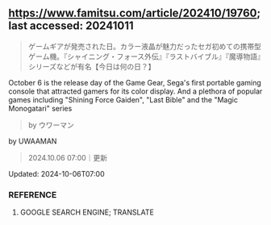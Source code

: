 ## https://www.famitsu.com/article/202410/19760; last accessed: 20241011

> ゲームギアが発売された日。カラー液晶が魅力だったセガ初めての携帯型ゲーム機。『シャイニング・フォース外伝』『ラストバイブル』『魔導物語』シリーズなどが有名【今日は何の日？】

October 6 is the release day of the Game Gear, Sega's first portable gaming console that attracted gamers for its color display. And a plethora of popular games including "Shining Force Gaiden", "Last Bible" and the "Magic Monogatari" series

> by ウワーマン

by UWAAMAN

> 2024.10.06 07:00｜更新

Updated: 2024-10-06T07:00 

### REFERENCE

1) GOOGLE SEARCH ENGINE; TRANSLATE
